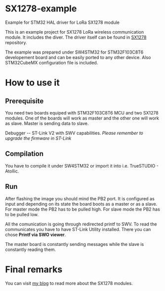 # SX1278-example
Example for STM32 HAL driver for LoRa SX1278 module 

This is an example project for SX1278 LoRa wireless communication module.
It includes the diver. The driver itself can be found in [SX1278](https://github.com/wdomski/SX1278) 
repository.

The example was prepared under SW4STM32 for STM32F103C8T6 developement board 
and can be easily ported to any other device. Also STM32CubeMX configuration 
file is included.

# How to use it

## Prerequisite
You need two boards equiped with STM32F103C8T6 MCU and two SX1278 modules.
One of the boards will work as master and the other one will work as slave.
Master is sending data to slave.

Debugger -- ST-Link V2 with SWV capabilities.
*Please remember to upgrade the firmware in ST-Link*

## Compilation
You have to compile it under SW4STM32 or import it into i.e. TrueSTUDIO - Atollic.

## Run
After flashing the image you should mind the PB2 port. It is configured 
as input and depending on its state the board boots as a master or as a slave.
For master mode the PB2 has to be pulled high.
For slave mode the PB2 has to be pulled low.

All the comunication is going through redirected printf to SWV.
To read the communicates you have to have ST-Link Utility installed. 
There you can chose **Printf via SWO viewer**.

The master board is constantly sending messages while the slave is constantly 
reading them.

# Final remarks

You can visit [my blog](http://blog.domski.pl) to read more about the SX1278 modules.

